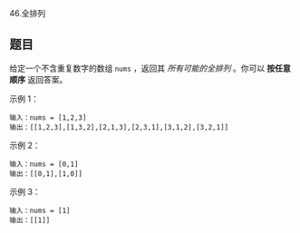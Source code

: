 46.全排列

## 题目

给定一个不含重复数字的数组 `nums` ，返回其 *所有可能的全排列* 。你可以 **按任意顺序** 返回答案。



示例 1：

```Plain Text
输入：nums = [1,2,3]
输出：[[1,2,3],[1,3,2],[2,1,3],[2,3,1],[3,1,2],[3,2,1]]
```



示例 2：

```Plain Text
输入：nums = [0,1]
输出：[[0,1],[1,0]]
```



示例 3：

```Plain Text
输入：nums = [1]
输出：[[1]]
```













